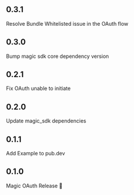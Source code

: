 ## 0.3.1

Resolve Bundle Whitelisted issue in the OAuth flow

## 0.3.0

Bump magic sdk core dependency version

## 0.2.1

Fix OAuth unable to initiate

## 0.2.0

Update magic_sdk dependencies

## 0.1.1

Add Example to pub.dev

## 0.1.0

Magic OAuth Release 🎉
